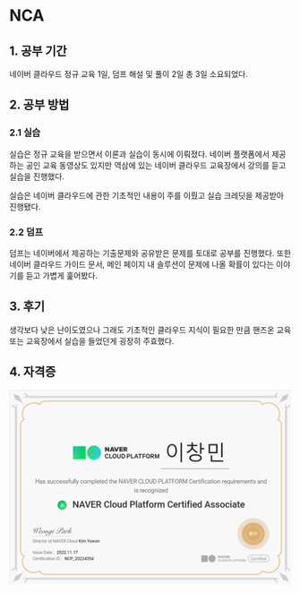 # NCA

## 1. 공부 기간

 네이버 클라우드 정규 교육 1일, 덤프 해설 및 풀이 2일 총 3일 소요되었다.

## 2. 공부 방법

 ### 2.1 실습

 실습은 정규 교육을 받으면서 이론과 실습이 동시에 이뤄졌다. 네이버 플랫폼에서 제공하는 공인 교육 동영상도 있지만 역삼에 있는 네이버 클라우드 교육장에서 강의를 듣고 실습을 진행했다.

 실습은 네이버 클라우드에 관한 기초적인 내용이 주를 이뤘고 실습 크레딧을 제공받아 진행됐다.

 ### 2.2 덤프

 덤프는 네이버에서 제공하는 기출문제와 공유받은 문제를 토대로 공부를 진행했다. 또한 네이버 클라우드 가이드 문서, 메인 페이지 내 솔루션이 문제에 나올 확률이 있다는 이야기를 듣고 가볍게 훑어봤다.


 ## 3. 후기

 생각보다 낮은 난이도였으나 그래도 기초적인 클라우드 지식이 필요한 만큼 핸즈온 교육 또는 교육장에서 실습을 들었던게 굉장히 주효했다.

  ## 4. 자격증

   ![AWS-SAA-C03](/Z.img/Naver-NCA.png)